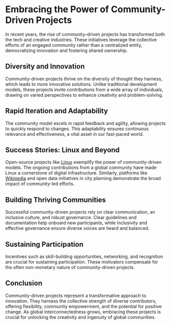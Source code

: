 # Embracing the Power of Community-Driven Projects

In recent years, the rise of community-driven projects has transformed both the tech and creative industries. These initiatives leverage the collective efforts of an engaged community rather than a centralized entity, democratizing innovation and fostering shared ownership.

## Diversity and Innovation

Community-driven projects thrive on the diversity of thought they harness, which leads to more innovative solutions. Unlike traditional development models, these projects invite contributions from a wide array of individuals, drawing on varied perspectives to enhance creativity and problem-solving.

## Rapid Iteration and Adaptability

The community model excels in rapid feedback and agility, allowing projects to quickly respond to changes. This adaptability ensures continuous relevance and effectiveness, a vital asset in our fast-paced world.

## Success Stories: Linux and Beyond

Open-source projects like [Linux](https://www.linuxfoundation.org/) exemplify the power of community-driven models. The ongoing contributions from a global community have made Linux a cornerstone of digital infrastructure. Similarly, platforms like [Wikipedia](https://www.wikipedia.org/) and open data initiatives in city planning demonstrate the broad impact of community-led efforts.

## Building Thriving Communities

Successful community-driven projects rely on clear communication, an inclusive culture, and robust governance. Clear guidelines and documentation help onboard new participants, while inclusivity and effective governance ensure diverse voices are heard and balanced.

## Sustaining Participation

Incentives such as skill-building opportunities, networking, and recognition are crucial for sustaining participation. These motivators compensate for the often non-monetary nature of community-driven projects.

## Conclusion

Community-driven projects represent a transformative approach to innovation. They harness the collective strength of diverse contributors, offering flexibility, community empowerment, and the potential for positive change. As global interconnectedness grows, embracing these projects is crucial for unlocking the creativity and ingenuity of global communities.